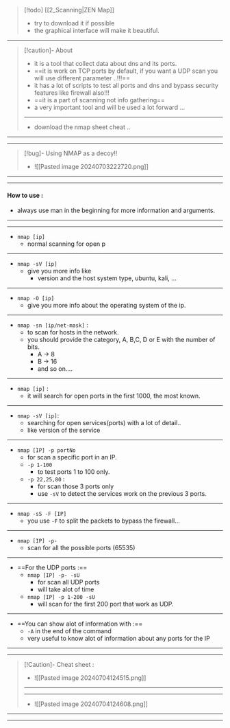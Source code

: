
 >[!todo]  [[2_Scanning|ZEN Map]]
 >- try to download it if possible
 >- the graphical interface will make it beautiful.
 
---

 >[!caution]- About
 >- it is a tool that collect data about dns and its ports.
 >- ==it is work on TCP ports by default, if you want a UDP scan you will use different parameter ..!!!==
 >- it has a lot of scripts to test all ports and dns and bypass security features like firewall also!!!
 >- ==it is a part of scanning not info gathering==
 >- a very important tool and will be used a lot forward ...
>---
>- download the nmap sheet cheat ..

---
---

>[!bug]- Using NMAP as a decoy!!
>- ![[Pasted image 20240703222720.png]]

---
***
#### How to use :

- always use man in the beginning for more information and arguments. 
---
---
- `nmap [ip]`
	- normal scanning for open p
---
- `nmap -sV [ip]` 	
	- give you more info like
		- version and the host system type, ubuntu, kali, ...
---
- `nmap -O [ip]`
	- give you more info about the operating system of the ip.
---
- `nmap -sn [ip/net-mask]` :
	- to scan for hosts in the network.
	- you should provide the category, A, B,C, D or E with the number of bits.
		 - A -> 8
		 - B -> 16 
		 - and so on....
---
 - `nmap [ip]` :
	 - it will search for open ports in the first 1000, the most known.
---
 - `nmap -sV [ip]`:
	 - searching for open services(ports) with a lot of detail..
	 - like version of the service
---
- `nmap [IP] -p portNo`
	- for scan a specific port in an IP.
	- `-p 1-100`
		- to test ports 1 to 100 only.
	- `-p 22,25,80` :
		- for scan those 3 ports only
		- use `-sV` to detect the services work on the previous 3 ports.
---
- `nmap -sS -F [IP]`
	- you use `-F` to split the packets to bypass the firewall...
---
- `nmap [IP] -p-`
	- scan for all the possible ports (65535)
---
- ==For the UDP ports :==
	- `nmap [IP] -p- -sU`
		- for scan all UDP ports
		- will take alot of time
	- `nmap [IP] -p 1-200 -sU`
		- will scan for the first 200 port that work as UDP.
---
- ==You can show alot of information with :==
	- `-A` in the end of the command 
	- very useful to know alot of information about any ports for the IP
---
***

>[!Caution]- Cheat sheet :
>- ![[Pasted image 20240704124515.png]]
>---
>***
>- ![[Pasted image 20240704124608.png]]

---
---

